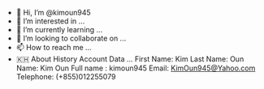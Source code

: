 - 👋 Hi, I’m @kimoun945
- 👀 I’m interested in ...
- 🌱 I’m currently learning ...
- 💞️ I’m looking to collaborate on ...
- 📫 How to reach me ...
- 🇰🇭 About History Account Data ... 
First Name: Kim 
Last Name: Oun 
Name: Kim Oun 
Full name : kimoun945 
Email: KimOun945@Yahoo.com 
Telephone: (+855)012255079 
<!---
kimoun945/kimoun945 is a ✨ special ✨ repository because its `README.md` (this file) appears on your GitHub profile.
You can click the Preview link to take a look at your changes.
--->
